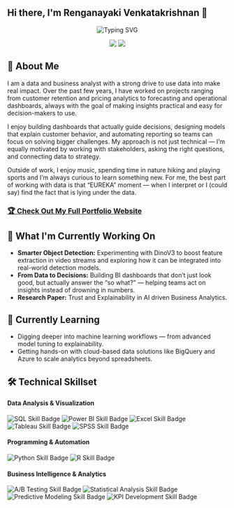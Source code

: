 ## Hi there, I'm Renganayaki Venkatakrishnan 👋

<div align="center">
  <!--  You can customize the typing text in the "lines=" section of the URL below -->
  <!--  For an ampersand (&), use &amp; (e.g., Analytics+%26+Optimization) -->
  <img src="https://readme-typing-svg.herokuapp.com?font=Fira+Code&pause=1000&color=32CD32&center=true&vCenter=true&width=650&lines=Data+scientist+%7C+Business+Intelligence+%7C+Statistician;Where+numbers+meet+decisions;Power+BI+Developer" alt="Typing SVG" />
</div>

<!-- 🔗 Update these links with your own social media and contact information -->
<p align="center">
  <a href="https://www.linkedin.com/in/renganayaki-venkatakrishnan-349a61186/"><img src="https://img.shields.io/badge/LinkedIn-Connect-blue?style=for-the-badge&logo=linkedin"></a>
  <a href="mailto:renganayaki.venkatakrishnan00@gmail.com"><img src="https://img.shields.io/badge/Email-Contact-green?style=for-the-badge&logo=gmail"></a>
</p>

## 🚀 About Me 
I am a data and business analyst with a strong drive to use data into make real impact. Over the past few years, I have worked on projects ranging from customer retention and pricing analytics to forecasting and operational dashboards, always with the goal of making insights practical and easy for decision-makers to use.

I enjoy building dashboards that actually guide decisions, designing models that explain customer behavior, and automating reporting so teams can focus on solving bigger challenges. My approach is not just technical — I’m equally motivated by working with stakeholders, asking the right questions, and connecting data to strategy.

Outside of work, I enjoy music, spending time in nature hiking and playing sports and I’m always curious to learn something new. For me, the best part of working with data is that “EUREKA” moment — when I interpret or I (could say) find the fact that is lying under the data.

<!-- 🌐 Replace "your-username" with your actual GitHub username -->
### [🏆 Check Out My Full Portfolio Website](https://github.com/rengavk)
      
## 🔭 What I'm Currently Working On 

- **Smarter Object Detection:** Experimenting with DinoV3 to boost feature extraction in video streams and exploring how it can be integrated into real-world detection models.
- **From Data to Decisions:** Building BI dashboards that don’t just look good, but actually answer the “so what?” — helping teams act on insights instead of drowning in numbers.
- **Research Paper:** Trust and Explainability in AI driven Business Analytics.

## 🌱 Currently Learning 

- Digging deeper into machine learning workflows — from advanced model tuning to explainability.
- Getting hands-on with cloud-based data solutions like BigQuery and Azure to scale analytics beyond spreadsheets.

## 🛠️ Technical Skillset

<!-- This section uses Shields.io badges. You can customize them or create your own!-->

#### Data Analysis & Visualization
<p>
  <!-- 💡 Go to Shields.io to create your own badges -->
  <img src="https://img.shields.io/badge/SQL-Intermediate-4479A1?style=flat&logo=mysql&logoColor=white" alt="SQL Skill Badge">
  <img src="https://img.shields.io/badge/Power%20BI-Intermediate-F2C811?style=flat&logo=powerbi&logoColor=black" alt="Power BI Skill Badge">
  <img src="https://img.shields.io/badge/Excel-Expert-217346?style=flat&logo=microsoft-excel&logoColor=white" alt="Excel Skill Badge">
  <img src="https://img.shields.io/badge/Tableau-Intermediate-E97627?style=flat&logo=tableau&logoColor=white" alt="Tableau Skill Badge">
  <img src="https://img.shields.io/badge/SPSS-Intermediate-F2C811?style=flat&logo=spss&logoColor=black" alt="SPSS Skill Badge">
</p>

#### Programming & Automation
<p>
  <img src="https://img.shields.io/badge/Python-Intermediate-3776AB?style=flat&logo=python&logoColor=white" alt="Python Skill Badge">
  <img src="https://img.shields.io/badge/R-Intermediate-276DC3?style=flat&logo=r&logoColor=white" alt="R Skill Badge">
</p>

#### Business Intelligence & Analytics
<p>
  <img src="https://img.shields.io/badge/A%2FB%20Testing-Experienced-FF6B6B?style=flat" alt="A/B Testing Skill Badge">
  <img src="https://img.shields.io/badge/Statistical%20Analysis-Experienced-4ECDC4?style=flat" alt="Statistical Analysis Skill Badge">
  <img src="https://img.shields.io/badge/Predictive%20Modeling-Intermediate-45B7D1?style=flat" alt="Predictive Modeling Skill Badge">
  <img src="https://img.shields.io/badge/KPI%20Development-Intermediate-96CEB4?style=flat" alt="KPI Development Skill Badge">
</p>
